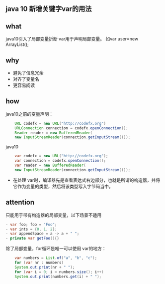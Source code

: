 ## java 10 新增关键字var的用法

## what

java10引入了局部变量折断 var用于声明局部变量。 
如var user=new ArrayList<User>();

## why

- 避免了信息冗余
- 对齐了变量名
- 更容易阅读

## how
java10之前的变量声明：

```java
    URL codefx = new URL("http://codefx.org")
    URLConnection connection = codefx.openConnection();
    Reader reader = new BufferedReader(
    new InputStreamReader(connection.getInputStream()));
```

java10
```java
    var codefx = new URL("http://codefx.org");
    var connection = codefx.openConnection();
    var reader = new BufferedReader(
    new InputStreamReader(connection.getInputStream()));
```
- 在处理 var时，编译器先是查看表达式右边部分，也就是所谓的构造器，并将它作为变量的类型，然后将该类型写入字节码当中。

## attention

只能用于带有构造器的局部变量，以下场景不适用 
```java
- var foo; foo = "Foo";
- var ints = {0, 1, 2};
- var appendSpace = a -> a + " ";
- private var getFoo(){}
```

除了局部变量，for循环是唯一可以使用 var的地方：

```java
    var numbers = List.of("a", "b", "c");
    for (var nr : numbers)
    System.out.print(nr + " ");
    for (var i = 0; i < numbers.size(); i++)
    System.out.print(numbers.get(i) + " ");
```
